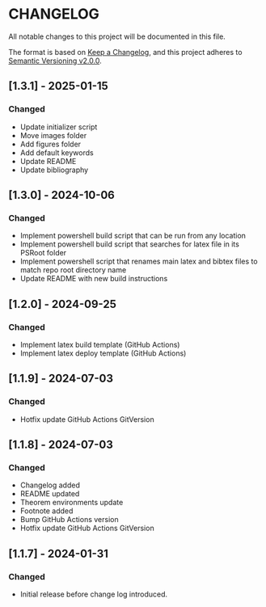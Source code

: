 # CHANGELOG

All notable changes to this project will be documented in this file.

The format is based on [Keep a Changelog](https://keepachangelog.com/en/1.0.0/),
and this project adheres to [Semantic Versioning v2.0.0](https://semver.org/spec/v2.0.0.html).

## [1.3.1] - 2025-01-15

### Changed

- Update initializer script
- Move images folder
- Add figures folder
- Add default keywords
- Update README
- Update bibliography


## [1.3.0] - 2024-10-06

### Changed

- Implement powershell build script that can be run from any location
- Implement powershell build script that searches for latex file in its PSRoot folder
- Implement powershell script that renames main latex and bibtex files to match repo root directory name
- Update README with new build instructions

## [1.2.0] - 2024-09-25

### Changed

- Implement latex build template (GitHub Actions)
- Implement latex deploy template (GitHub Actions)

## [1.1.9] - 2024-07-03

### Changed

- Hotfix update GitHub Actions GitVersion

## [1.1.8] - 2024-07-03

### Changed

- Changelog added
- README updated
- Theorem environments update
- Footnote added
- Bump GitHub Actions version
- Hotfix update GitHub Actions GitVersion

## [1.1.7] - 2024-01-31

### Changed

- Initial release before change log introduced.
